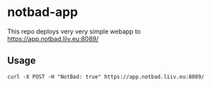 # notbad-app

This repo deploys very very simple webapp to https://app.notbad.liiv.eu:8089/

## Usage

```
curl -X POST -H "NotBad: true" https://app.notbad.liiv.eu:8089/
```

